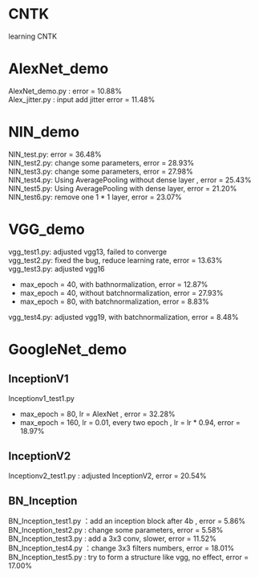 
# CNTK
learning CNTK  

# AlexNet_demo  
AlexNet_demo.py  : error = 10.88%  
Alex_jitter.py  : input add jitter error = 11.48%  

# NIN_demo  
NIN_test.py: error = 36.48%  
NIN_test2.py: change some parameters, error = 28.93%  
NIN_test3.py: change some parameters, error = 27.98%  
NIN_test4.py: Using AveragePooling without dense layer , error = 25.43%  
NIN_test5.py: Using AveragePooling with dense layer, error = 21.20%
NIN_test6.py: remove one 1 * 1 layer, error = 23.07%  

# VGG_demo  
vgg_test1.py: adjusted vgg13, failed to converge  
vgg_test2.py: fixed the bug, reduce learning rate, error = 13.63%  
vgg_test3.py: adjusted vgg16  
*   max_epoch = 40, with bathnormalization, error = 12.87% 
*   max_epoch = 40, without batchnormalization, error = 27.93% 
*   max_epoch = 80, with batchnormalization, error = 8.83%

vgg_test4.py: adjusted vgg19, with batchnormalization, error = 8.48%  

# GoogleNet_demo
## InceptionV1
Inceptionv1_test1.py  
*   max_epoch = 80, lr = AlexNet , error = 32.28%
*   max_epoch = 160, lr = 0.01, every two epoch , lr = lr * 0.94, error =  18.97%

## InceptionV2
Inceptionv2_test1.py : adjusted InceptionV2, error = 20.54%  
 
## BN_Inception
BN_Inception_test1.py ：add an inception block after 4b , error = 5.86%  
BN_Inception_test2.py : change some parameters, error = 5.58%  
BN_Inception_test3.py : add a 3x3 conv, slower, error = 11.52%  
BN_Inception_test4.py ：change 3x3 filters numbers, error = 18.01%  
BN_Inception_test5.py : try to form a structure like vgg, no effect, error = 17.00%  

